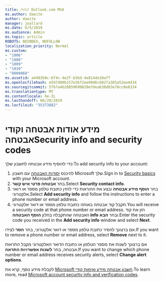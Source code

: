 ```yaml
---
title: הגהות Outlook.com MSA
ms.author: daeite
author: daeite
manager: joallard
ms.date: 6/5/2019
ms.audience: Admin
ms.topic: article
ROBOTS: NOINDEX, NOFOLLOW
localization_priority: Normal
ms.custom:
- "1006"
- "1008"
- "1009"
- "1010"
- "8000060"
ms.assetid: a4403b0c-6f4c-4e2f-b3bd-4e814de10aff
ms.openlocfilehash: e597d00b157e3bf2ee90d6c602fa365a52ee4434
ms.sourcegitcommit: 5fb7a4b28859690020efdea630d03e70cc0e6334
ms.translationtype: MT
ms.contentlocale: he-IL
ms.lasthandoff: 06/28/2019
ms.locfileid: "35373882"
---
```

# <a name="security-info-and-security-codes"></a><span data-ttu-id="105da-102">מידע אודות אבטחה וקודי אבטחה</span><span class="sxs-lookup"><span data-stu-id="105da-102">Security info and security codes</span></span>

<span data-ttu-id="105da-103">כדי להוסיף מידע אבטחה לחשבון שלך:</span><span class="sxs-lookup"><span data-stu-id="105da-103">To add security info to your account:</span></span>

1. <span data-ttu-id="105da-104">להיכנס [יסודות האבטחה](https://account.microsoft.com/security) עם חשבון Microsoft שלך.</span><span class="sxs-lookup"><span data-stu-id="105da-104">Sign in to [Security basics](https://account.microsoft.com/security) with your Microsoft account.</span></span>
1. <span data-ttu-id="105da-105">בחר **אבטחה פרטי איש קשר**.</span><span class="sxs-lookup"><span data-stu-id="105da-105">Select **Security contact info**.</span></span>
1. <span data-ttu-id="105da-106">בחר **הוסף מידע אבטחה** ובצע את ההוראות כדי להזין כתובת טלפון מספר או דואר אלקטרוני.</span><span class="sxs-lookup"><span data-stu-id="105da-106">Select **Add security info** and follow the instructions to enter a phone number or email address.</span></span>
1. <span data-ttu-id="105da-107">תקבל קוד אבטחה באותה כתובת טלפון מספר או דואר אלקטרוני.</span><span class="sxs-lookup"><span data-stu-id="105da-107">You will receive a security code at that phone number or email address.</span></span> <span data-ttu-id="105da-108">הזן את קוד האבטחה שהתקבלה בחלון **הוסף האבטחה info** ובחר **הבא**.</span><span class="sxs-lookup"><span data-stu-id="105da-108">Enter the security code you received in the **Add security info** window and select **Next**.</span></span>

<span data-ttu-id="105da-109">אם ברצונך להסיר כתובת טלפון מספר או דואר אלקטרוני, בחר **הסר** לצידו.</span><span class="sxs-lookup"><span data-stu-id="105da-109">If you want to remove a phone number or email address, select **Remove** next to it.</span></span>

<span data-ttu-id="105da-110">אם ברצונך לשנות את מספר הטלפון או כתובת הדואר האלקטרוני מקבל התראות אבטחה, בחר **לשנות אפשרויות התראה**.</span><span class="sxs-lookup"><span data-stu-id="105da-110">If you want to change which phone number or email address receives security alerts, select **Change alert options**.</span></span>

<span data-ttu-id="105da-111">לקבלת מידע נוסף, קרא את [Microsoft חשבון אבטחה מידע ואימות קודי](https://support.microsoft.com/help/12428/).</span><span class="sxs-lookup"><span data-stu-id="105da-111">To learn more, read [Microsoft account security info and verification codes](https://support.microsoft.com/help/12428/).</span></span>